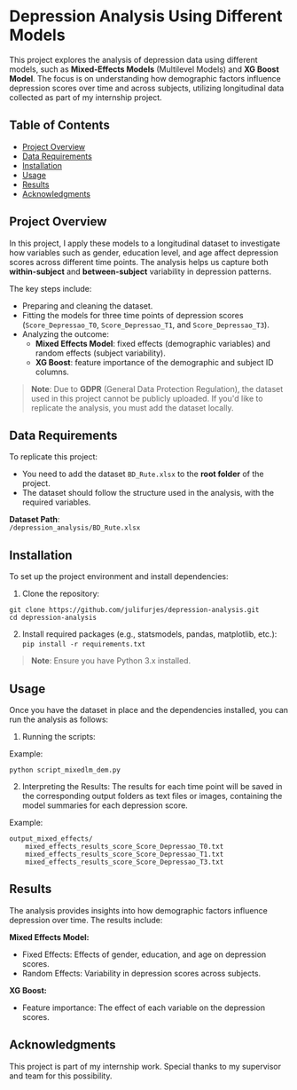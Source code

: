# **Depression Analysis Using Different Models**

This project explores the analysis of depression data using different models, such as **Mixed-Effects Models** (Multilevel Models) and **XG Boost Model**. The focus is on understanding how demographic factors influence depression scores over time and across subjects, utilizing longitudinal data collected as part of my internship project.

## **Table of Contents**

- [Project Overview](#project-overview)
- [Data Requirements](#data-requirements)
- [Installation](#installation)
- [Usage](#usage)
- [Results](#results)
- [Acknowledgments](#acknowledgments)

## **Project Overview**

In this project, I apply these models to a longitudinal dataset to investigate how variables such as gender, education level, and age affect depression scores across different time points. The analysis helps us capture both **within-subject** and **between-subject** variability in depression patterns.

The key steps include:
- Preparing and cleaning the dataset.
- Fitting the models for three time points of depression scores (`Score_Depressao_T0`, `Score_Depressao_T1`, and `Score_Depressao_T3`).
- Analyzing the outcome:
    - **Mixed Effects Model**: fixed effects (demographic variables) and random effects (subject variability).
    - **XG Boost**: feature importance of the demographic and subject ID columns.

> **Note**: Due to **GDPR** (General Data Protection Regulation), the dataset used in this project cannot be publicly uploaded. If you'd like to replicate the analysis, you must add the dataset locally.

## **Data Requirements**

To replicate this project:
- You need to add the dataset `BD_Rute.xlsx` to the **root folder** of the project.
- The dataset should follow the structure used in the analysis, with the required variables.

**Dataset Path**:  
```/depression_analysis/BD_Rute.xlsx```

## **Installation**

To set up the project environment and install dependencies:

1. Clone the repository:
```
git clone https://github.com/julifurjes/depression-analysis.git
cd depression-analysis
```

2. Install required packages (e.g., statsmodels, pandas, matplotlib, etc.):
```pip install -r requirements.txt```

> **Note**: Ensure you have Python 3.x installed.

## **Usage**

Once you have the dataset in place and the dependencies installed, you can run the analysis as follows:

1. Running the scripts:

Example:

```python script_mixedlm_dem.py```

2. Interpreting the Results:
The results for each time point will be saved in the corresponding output folders as text files or images, containing the model summaries for each depression score.

Example:
```
output_mixed_effects/
    mixed_effects_results_score_Score_Depressao_T0.txt
    mixed_effects_results_score_Score_Depressao_T1.txt
    mixed_effects_results_score_Score_Depressao_T3.txt
```

## **Results**

The analysis provides insights into how demographic factors influence depression over time. The results include:

**Mixed Effects Model:**
- Fixed Effects: Effects of gender, education, and age on depression scores.
- Random Effects: Variability in depression scores across subjects.

**XG Boost:**
- Feature importance: The effect of each variable on the depression scores.

## **Acknowledgments**

This project is part of my internship work. Special thanks to my supervisor and team for this possibility.